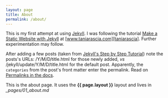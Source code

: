 ```yaml
---
layout: page
title: About
permalink: /about/
---
```


This is my first attempt at using [Jekyll][jekyll].
I was following the tutorial
[Make a Static Website with Jekyll][tutorial]
at [www.taniarascia.com][taniarascia].
Further experimentation may follow.

After adding a few posts (taken from
[Jekyll's Step by Step Tutorial][blogging])
note the posts's URLs: /Y/M/D/title.html for those newly added,
*vs* /jekyll/update/Y/M/D/title.html for the default post.
Apparently, the `categories` from the post's front matter
enter the permalink. Read on [Permalinks in the docs][permalinks].

This is the about page.
It uses the **{{ page.layout }}** layout
and lives in *\_pages/01\_about.md*

[tutorial]: https://www.taniarascia.com/make-a-static-website-with-jekyll/
[taniarascia]: https://www.taniarascia.com/
[jekyll]: https://jekyllrb.com/
[blogging]: https://jekyllrb.com/docs/step-by-step/08-blogging/
[permalinks]: https://jekyllrb.com/docs/permalinks/

